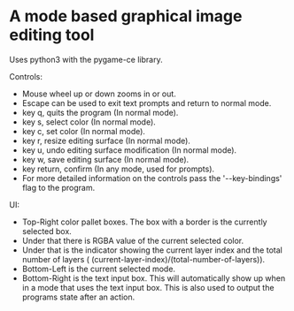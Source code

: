 
# A mode based graphical image editing tool
Uses python3 with the pygame-ce library.

Controls:
 - Mouse wheel up or down zooms in or out.
 - Escape can be used to exit text prompts and return to normal mode.
 - key q, quits the program (In normal mode).
 - key s, select color (In normal mode).
 - key c, set color (In normal mode).
 - key r, resize editing surface (In normal mode).
 - key u, undo editing surface modification (In normal mode).
 - key w, save editing surface (In normal mode).
 - key return, confirm (In any mode, used for prompts).
 - For more detailed information on the controls pass the '--key-bindings' flag to the program.

UI:
 - Top-Right color pallet boxes. The box with a border is the currently selected box.
 - Under that there is RGBA value of the current selected color.
 - Under that is the indicator showing the current layer index and the total number of layers ( (current-layer-index)/(total-number-of-layers)).
 - Bottom-Left is the current selected mode.
 - Bottom-Right is the text input box. This will automatically show up when in a mode that uses the text input box. This is also used to output the programs state after an action.

